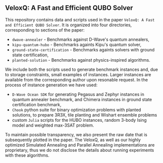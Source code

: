 ## VeloxQ: A Fast and Efficient QUBO Solver

This repository contains data and scripts used in the paper `VeloxQ: A Fast and Efficient QUBO Solver`. It is organized into four directories, corresponding to sections of the paper:
- `dwave-annealer` - Benchmarks against D-Wave's quantum annealers,
- `kipu-quantum-hubo` - Benchmarks againts Kipu's quantum solver,
- `ground-state-certification` - Benchmarks againts solvers with ground state certification,
- `planted-solution` - Benchmarks against physics-inspired algorithms.

We include both the scripts used to generate benchmark instances and, due to storage constraints, small examples of instances. Larger instances are available from the corresponding author upon resonable request. In the process of instance generation we have used:

- `D-Wave Ocean SDK` for generating Pegasus and Zephyr instances in quantum annealer benchmark, and Chimera instances in ground state certification benchmark,
- `Chook` python suite for binary optimization problems with planted solutions, to prepare 3R3X, tile planting and Wishart ensemble problems
- custom `Julia` scripts for the HUBO instances, random 3-body Ising model and weighted max-3SAT problem.

To maintain possible transparency, we also present the raw date that is subsequently plotted in the paper. The VeloxQ, as well as our highly optimized Simulated Annealing and Parallel Annealing implementations are proprietary, thus we do not disclose the details about running experiments with these algorithms.